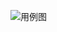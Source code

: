 ![用例图](https://thumbnail0.baidupcs.com/thumbnail/89126f3251d6655bd46c367f003b8cf5?fid=2821728624-250528-647860006984091&time=1475899200&rt=sh&sign=FDTAER-DCb740ccc5511e5e8fedcff06b081203-iH6wI6zuds85f5FHSLDpYBQpkc0%3D&expires=8h&chkv=0&chkbd=0&chkpc=&dp-logid=6529200771066424982&dp-callid=0&size=c710_u400&quality=100)